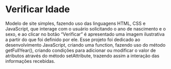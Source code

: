 # Verificar Idade
 
 Modelo de site simples, fazendo uso das linguagens HTML, CSS e JavaScript, que interage com o usuário solicitando o ano de nascimento e o sexo, e ao clicar no botão “Verificar” é apresentado uma imagem ilustrativa a partir do que foi definido por ele. Esse projeto foi dedicado ao desenvolvimento JavaScript, criando uma function, fazendo uso do método getFullYear(), criando condições para adicionar ou modificar o valor de atributos através do método setAttribute, trazendo assim a interação das informações recebidas.
